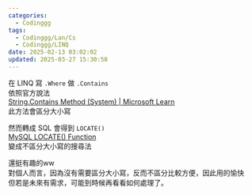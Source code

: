 ```yaml
---
categories:
  - Codinggg
tags:
  - Codinggg/Lan/Cs
  - Codinggg/LINQ
date: 2025-02-13 03:02:02
updated: 2025-03-27 15:30:58
---
```

在 LINQ 寫 `.Where` 做 `.Contains`  
依照官方說法  
[String.Contains Method (System) | Microsoft Learn](https://learn.microsoft.com/en-us/dotnet/api/system.string.contains?view=net-9.0#system-string-contains%28system-string%29)  
此方法會區分大小寫

<!-- more -->

然而轉成 SQL 會得到 `LOCATE()`  
[MySQL LOCATE() Function](https://www.w3schools.com/SQl/func_mysql_locate.asp)  
變成不區分大小寫的搜尋法

還挺有趣的ww  
對個人而言，因為沒有需要區分大小寫，反而不區分比較方便，因此用的愉快  
但若是未來有需求，可能到時候再看看如何處理了。